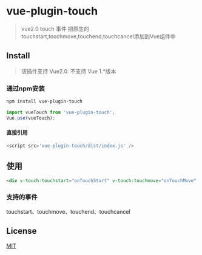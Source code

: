 # vue-plugin-touch

> vue2.0 touch 事件 把原生的 touchstart,touchmove,touchend,touchcancel添加到Vue组件中

## Install

> 该插件支持 Vue2.0. 不支持 Vue 1.*版本


### 通过npm安装

``` bash
npm install vue-plugin-touch
```

```Javascript
import vueTouch from 'vue-plugin-touch';
Vue.use(vueTouch);
```

#### 直接引用
```Javascript
<script src='vue-plugin-touch/dist/index.js' />
```
## 使用


``` html
<div v-touch:touchstart="onTouchStart" v-touch:touchmove="onTouchMove" v-touch:touchend="onTouchEnd" v-touch:touchcancel="onTouchEnd">Touch me!</div>
```

### 支持的事件

touchstart、touchmove、touchend、touchcancel


## License

[MIT](http://opensource.org/licenses/MIT)
